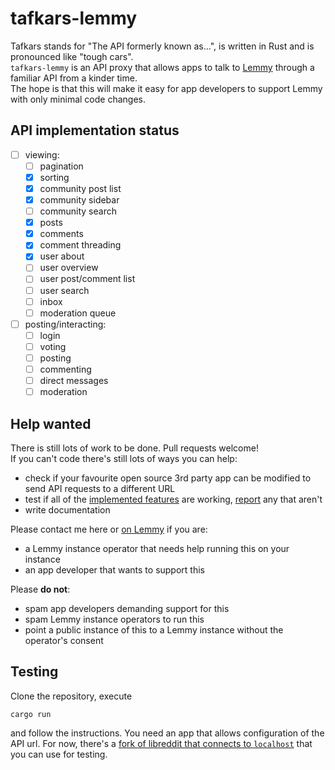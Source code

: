 # tafkars-lemmy

Tafkars stands for "The API formerly known as...", is written in Rust and is pronounced like "tough cars".  
`tafkars-lemmy` is an API proxy that allows apps to talk to [Lemmy](https://github.com/LemmyNet/lemmy) through a familiar API from a kinder time.  
The hope is that this will make it easy for app developers to support Lemmy with only minimal code changes.  

## API implementation status

- [ ] viewing:
    - [ ] pagination
    - [x] sorting
    - [x] community post list
    - [x] community sidebar
    - [ ] community search
    - [x] posts
    - [x] comments
    - [x] comment threading
    - [x] user about
    - [ ] user overview
    - [ ] user post/comment list
    - [ ] user search
    - [ ] inbox
    - [ ] moderation queue
- [ ] posting/interacting:
    - [ ] login
    - [ ] voting
    - [ ] posting
    - [ ] commenting
    - [ ] direct messages
    - [ ] moderation

## Help wanted

There is still lots of work to be done. Pull requests welcome!  
If you can't code there's still lots of ways you can help:
- check if your favourite open source 3rd party app can be modified to send API requests to a different URL
- test if all of the [implemented features](#api-implementation-status) are working, [report](https://github.com/derivator/tafkars/issues) any that aren't
- write documentation

Please contact me here or [on Lemmy](https://feddit.de/u/derivator) if you are:
- a Lemmy instance operator that needs help running this on your instance
- an app developer that wants to support this

Please **do not**:
- spam app developers demanding support for this
- spam Lemmy instance operators to run this
- point a public instance of this to a Lemmy instance without the operator's consent

## Testing
Clone the repository, execute
```
cargo run
```
and follow the instructions.
You need an app that allows configuration of the API url. For now, there's a [fork of libreddit that connects to `localhost`](https://github.com/derivator/libreddit) that you can use for testing.